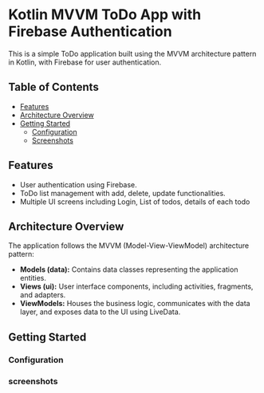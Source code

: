 # Kotlin MVVM ToDo App with Firebase Authentication

This is a simple ToDo application built using the MVVM architecture pattern in Kotlin, with Firebase for user authentication.

## Table of Contents

- [Features](#features)
- [Architecture Overview](#architecture-overview)
- [Getting Started](#getting-started)
  - [Configuration](#configuration)
  - [Screenshots](#screenshots)


## Features

- User authentication using Firebase.
- ToDo list management with add, delete, update functionalities.
- Multiple UI screens including Login, List of todos, details of each todo

## Architecture Overview

The application follows the MVVM (Model-View-ViewModel) architecture pattern:

- **Models (data):** Contains data classes representing the application entities.
- **Views (ui):** User interface components, including activities, fragments, and adapters.
- **ViewModels:** Houses the business logic, communicates with the data layer, and exposes data to the UI using LiveData.

## Getting Started

### Configuration


### screenshots
